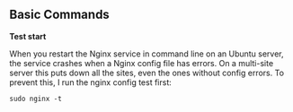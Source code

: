 ## Basic Commands

**Test start**

When you restart the Nginx service in command line on an Ubuntu server, the service crashes when a Nginx config file has errors. On a multi-site server this puts down all the sites, even the ones without config errors. To prevent this, I run the nginx config test first:
```
sudo nginx -t
```
